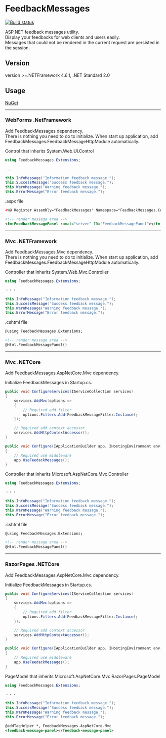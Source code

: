 # FeedbackMessages

[![Build status](https://ci.appveyor.com/api/projects/status/p8ia0pbkjtqx9i50?svg=true)](https://ci.appveyor.com/project/try0/feedbackmessages)

ASP.NET feedback messages utility.  
Display your feedbacks for web clients and users easily.  
Messages that could not be rendered in the current request are persisted in the session.

## Version
version >=.NETFramework 4.6.1, .NET Standard 2.0


## Usage

[NuGet](https://www.nuget.org/packages/FeedbackMessages/)

---

### WebForms .NetFramework  

Add FeedbackMessages dependency.  
There is nothing you need to do to initialize. When start up application, add FeedbackMessages.FeedbackMessageHttpModule automatically.

Control that inherits System.Web.UI.Control
```C#
using FeedbackMessages.Extensions;

...

this.InfoMessage("Information feedback message.");
this.SuccessMessage("Success feedback message.");
this.WarnMessage("Warning feedback message.");
this.ErrorMessage("Error feedback message.");

```

.aspx file
```xml
<%@ Register Assembly="FeedbackMessages" Namespace="FeedbackMessages.Components" TagPrefix="fm" %>

<!-- render message area -->
<fm:FeedbackMessagePanel runat="server" ID="FeedbackMessagePanel"></fm:FeedbackMessagePanel>
```


---


### Mvc .NETFramework

Add FeedbackMessages.Mvc dependency.  
There is nothing you need to do to initialize. When start up application, add FeedbackMessages.FeedbackMessageHttpModule automatically.

Controller that inherits System.Web.Mvc.Controller
```C#
using FeedbackMessages.Extensions;

・・・

this.InfoMessage("Information feedback message.");
this.SuccessMessage("Success feedback message.");
this.WarnMessage("Warning feedback message.");
this.ErrorMessage("Error feedback message.");

```

.cshtml file
```xml
@using FeedbackMessages.Extensions;

<!-- render message area -->
@Html.FeedbackMessagePanel()

```


---


### Mvc .NETCore
Add FeedbackMessages.AspNetCore.Mvc dependency.

Initialize FeedbackMessages in Startup.cs.
```C#
public void ConfigureServices(IServiceCollection services)
{
    services.AddMvc(options =>
    {
        // Required add filter
        options.Filters.Add(FeedbackMessageFilter.Instance);
    });

    // Required add context accessor
    services.AddHttpContextAccessor();
}

public void Configure(IApplicationBuilder app, IHostingEnvironment env)
{
    // Required use middleware
    app.UseFeedackMessages();
}
```

Controller that inherits Microsoft.AspNetCore.Mvc.Controller
```C#
using FeedbackMessages.Extensions;

・・・

this.InfoMessage("Information feedback message.");
this.SuccessMessage("Success feedback message.");
this.WarnMessage("Warning feedback message.");
this.ErrorMessage("Error feedback message.");

```

.cshtml file
```xml
@using FeedbackMessages.Extensions;

<!-- render message area -->
@Html.FeedbackMessagePanel()

```


---


### RazorPages .NETCore
Add FeedbackMessages.AspNetCore.Mvc dependency.

Initialize FeedbackMessages in Startup.cs.
```C#
public void ConfigureServices(IServiceCollection services)
{
    services.AddMvc(options =>
    {
        // Required add filter
        options.Filters.Add(FeedbackMessageFilter.Instance);
    });

    // Required add context accessor
    services.AddHttpContextAccessor();
}

public void Configure(IApplicationBuilder app, IHostingEnvironment env)
{
    // Required use middleware
    app.UseFeedackMessages();
}
```

PageModel that inherits Microsoft.AspNetCore.Mvc.RazorPages.PageModel
```C#
using FeedbackMessages.Extensions;

・・・

this.InfoMessage("Information feedback message.");
this.SuccessMessage("Success feedback message.");
this.WarnMessage("Warning feedback message.");
this.ErrorMessage("Error feedback message.");
```

```xml
@addTagHelper *, FeedbackMessages.AspNetCore.Mvc
<feedback-message-panel></feedback-message-panel>
```
